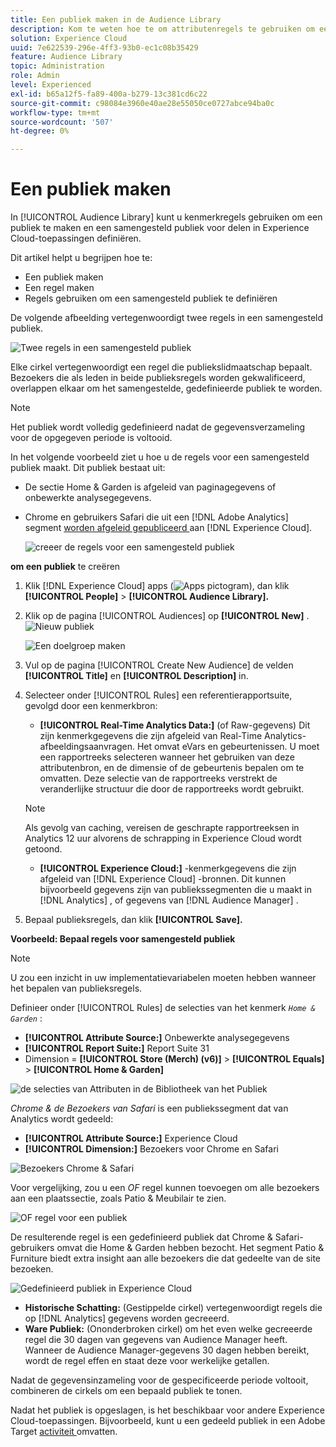 ```yaml
---
title: Een publiek maken in de Audience Library
description: Kom te weten hoe te om attributenregels te gebruiken om een scherpe publiek in de Bibliotheek van de Publiek tot stand te brengen. Leer om een regel te vormen en een samengesteld publiek te bepalen.
solution: Experience Cloud
uuid: 7e622539-296e-4ff3-93b0-ec1c08b35429
feature: Audience Library
topic: Administration
role: Admin
level: Experienced
exl-id: b65a12f5-fa89-400a-b279-13c381cd6c22
source-git-commit: c98084e3960e40ae28e55050ce0727abce94ba0c
workflow-type: tm+mt
source-wordcount: '507'
ht-degree: 0%

---
```


# Een publiek maken

In [!UICONTROL Audience Library] kunt u kenmerkregels gebruiken om een publiek te maken en een samengesteld publiek voor delen in Experience Cloud-toepassingen definiëren.

Dit artikel helpt u begrijpen hoe te:

* Een publiek maken
* Een regel maken
* Regels gebruiken om een samengesteld publiek te definiëren

De volgende afbeelding vertegenwoordigt twee regels in een samengesteld publiek.

![ Twee regels in een samengesteld publiek ](assets/audience_sharing.png)

Elke cirkel vertegenwoordigt een regel die publiekslidmaatschap bepaalt. Bezoekers die als leden in beide publieksregels worden gekwalificeerd, overlappen elkaar om het samengestelde, gedefinieerde publiek te worden.

>[!NOTE]
>
>Het publiek wordt volledig gedefinieerd nadat de gegevensverzameling voor de opgegeven periode is voltooid.

In het volgende voorbeeld ziet u hoe u de regels voor een samengesteld publiek maakt. Dit publiek bestaat uit:

* De sectie Home &amp; Garden is afgeleid van paginagegevens of onbewerkte analysegegevens.
* Chrome en gebruikers Safari die uit een [!DNL Adobe Analytics] segment [ worden afgeleid gepubliceerd ](overview.md) aan [!DNL Experience Cloud].

  ![ creeer de regels voor een samengesteld publiek ](assets/audience_create.png)

**om een publiek** te creëren

1. Klik [!DNL Experience Cloud] apps (![ Apps pictogram ](assets/apps-icon.png)), dan klik **[!UICONTROL People]** > **[!UICONTROL Audience Library].**

1. Klik op de pagina [!UICONTROL Audiences] op **[!UICONTROL New]** . ![ Nieuw publiek ](assets/add_icon_small.png)

   ![Een doelgroep maken](assets/audience_create_new.png)

1. Vul op de pagina [!UICONTROL Create New Audience] de velden **[!UICONTROL Title]** en **[!UICONTROL Description]** in.
1. Selecteer onder [!UICONTROL Rules] een referentierapportsuite, gevolgd door een kenmerkbron:

   * **[!UICONTROL Real-Time Analytics Data:]** (of Raw-gegevens) Dit zijn kenmerkgegevens die zijn afgeleid van Real-Time Analytics-afbeeldingsaanvragen. Het omvat eVars en gebeurtenissen. U moet een rapportreeks selecteren wanneer het gebruiken van deze attributenbron, en de dimensie of de gebeurtenis bepalen om te omvatten. Deze selectie van de rapportreeks verstrekt de veranderlijke structuur die door de rapportreeks wordt gebruikt.

   >[!NOTE]
   >
   >Als gevolg van caching, vereisen de geschrapte rapportreeksen in Analytics 12 uur alvorens de schrapping in Experience Cloud wordt getoond.

   * **[!UICONTROL Experience Cloud:]** -kenmerkgegevens die zijn afgeleid van [!DNL Experience Cloud] -bronnen. Dit kunnen bijvoorbeeld gegevens zijn van publiekssegmenten die u maakt in [!DNL Analytics] , of gegevens van [!DNL Audience Manager] .

1. Bepaal publieksregels, dan klik **[!UICONTROL Save].**

**Voorbeeld: Bepaal regels voor samengesteld publiek**

>[!NOTE]
>
>U zou een inzicht in uw implementatievariabelen moeten hebben wanneer het bepalen van publieksregels.

Definieer onder [!UICONTROL Rules] de selecties van het kenmerk *`Home & Garden`* :

* **[!UICONTROL Attribute Source:]** Onbewerkte analysegegevens
* **[!UICONTROL Report Suite:]** Report Suite 31
* Dimension = **[!UICONTROL Store (Merch) (v6)]** > **[!UICONTROL Equals]** > **[!UICONTROL Home & Garden]**

![ de selecties van Attributen in de Bibliotheek van het Publiek ](assets/home_garden.png)

*Chrome &amp; de Bezoekers van Safari* is een publiekssegment dat van Analytics wordt gedeeld:

* **[!UICONTROL Attribute Source:]** Experience Cloud
* **[!UICONTROL Dimension:]** Bezoekers voor Chrome en Safari

![ Bezoekers Chrome &amp; Safari ](assets/chrome_safari.png)

Voor vergelijking, zou u een *OF* regel kunnen toevoegen om alle bezoekers aan een plaatssectie, zoals Patio &amp; Meubilair te zien.

![ OF regel voor een publiek ](assets/audiences_rule_patio.png)

De resulterende regel is een gedefinieerd publiek dat Chrome &amp; Safari-gebruikers omvat die Home &amp; Garden hebben bezocht. Het segment Patio &amp; Furniture biedt extra insight aan alle bezoekers die dat gedeelte van de site bezoeken.

![ Gedefinieerd publiek in Experience Cloud ](assets/defined_audience.png)

* **Historische Schatting:** (Gestippelde cirkel) vertegenwoordigt regels die op [!DNL Analytics] gegevens worden gecreeerd.
* **Ware Publiek:** (Ononderbroken cirkel) om het even welke gecreeerde regel die 30 dagen van gegevens van Audience Manager heeft. Wanneer de Audience Manager-gegevens 30 dagen hebben bereikt, wordt de regel effen en staat deze voor werkelijke getallen.

Nadat de gegevensinzameling voor de gespecificeerde periode voltooit, combineren de cirkels om een bepaald publiek te tonen.

Nadat het publiek is opgeslagen, is het beschikbaar voor andere Experience Cloud-toepassingen. Bijvoorbeeld, kunt u een gedeeld publiek in een Adobe Target [ activiteit ](https://experienceleague.adobe.com/en/docs/target/using/activities/activities) omvatten.
